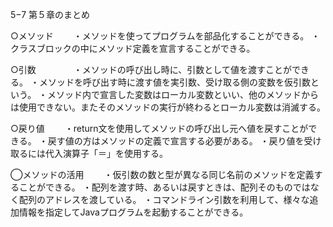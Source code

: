 5−7 第５章のまとめ

○メソッド
　　・メソッドを使ってプログラムを部品化することができる。
 ・クラスブロックの中にメソッド定義を宣言することができる。
 
○引数
　　　　・メソッドの呼び出し時に、引数として値を渡すことができる。
  ・メソッドを呼び出す時に渡す値を実引数、受け取る側の変数を仮引数という。
  ・メソッド内で宣言した変数はローカル変数といい、他のメソッドからは使用できない。またそのメソッドの実行が終わるとローカル変数は消滅する。
  
 ○戻り値
 　　・return文を使用してメソッドの呼び出し元へ値を戻すことができる。
  ・戻す値の方はメソッドの定義で宣言する必要がある。
  ・戻り値を受け取るには代入演算子「＝」を使用する。
  
 ◯メソッドの活用
 　　・仮引数の数と型が異なる同じ名前のメソッドを定義することができる。
  ・配列を渡す時、あるいは戻すときは、配列そのものではなく配列のアドレスを渡している。
  ・コマンドライン引数を利用して、様々な追加情報を指定してJavaプログラムを起動することができる。
  
 
